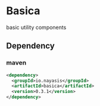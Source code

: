 # Basica
basic utility components


## Dependency

### maven

```xml
<dependency>
  <groupId>io.nayasis</groupId>
  <artifactId>basica</artifactId>
  <version>0.3.1</version>
</dependency>
```